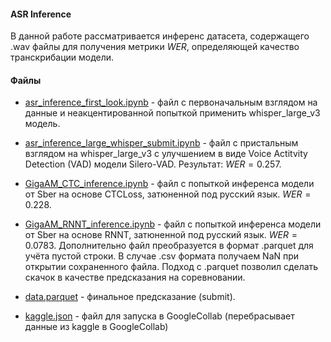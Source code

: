 #### ASR Inference

В данной работе рассматривается инференс датасета, содержащего .wav файлы для получения метрики $WER$, определяющей качество транскрибации модели.

#### Файлы

* [asr_inference_first_look.ipynb](asr_inference_first_look.ipynb) - файл с первоначальным взглядом на данные и неакцентированной попыткой применить whisper_large_v3 модель.

* [asr_inference_large_whisper_submit.ipynb](asr_inference_large_whisper_submit.ipynb) - файл с пристальным взглядом на whisper_large_v3 с улучшением в виде Voice Actitvity Detection (VAD) модели Silero-VAD. Результат: $WER = 0.257$.

* [GigaAM_CTC_inference.ipynb](GigaAM_CTC_inference.ipynb) - файл с попыткой инференса модели от Sber на основе CTCLoss, затюненной под русский язык. $WER = 0.228$.

* [GigaAM_RNNT_inference.ipynb](GigaAM_RNNT_inference.ipynb) - файл с попыткой инференса модели от Sber на основе RNNT, затюненной под русский язык. $WER = 0.0783$. Дополнительно файл преобразуется в формат .parquet для учёта пустой строки. В случае .csv формата получаем NaN при открытии сохраненного файла. Подход с .parquet позволил сделать скачок в качестве предсказания на соревновании.

* [data.parquet](data.parquet) - финальное предсказание (submit).

* [kaggle.json](kaggle.json) - файл для запуска в GoogleCollab (перебрасывает данные из kaggle в GoogleCollab)